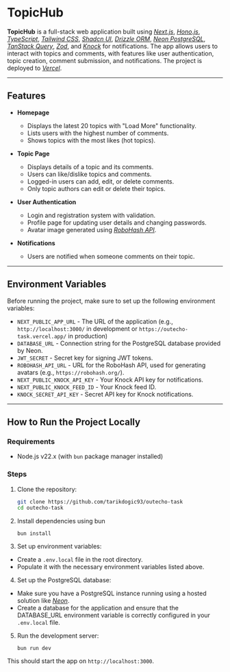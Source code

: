 # TopicHub

**TopicHub** is a full-stack web application built using [_Next.js_](https://nextjs.org/), [_Hono.js_](https://hono.dev/), [_TypeScript_](https://www.typescriptlang.org/), [_Tailwind CSS_](https://tailwindcss.com/), [_Shadcn UI_](https://ui.shadcn.com/), [_Drizzle ORM_](https://orm.drizzle.team/), [_Neon PostgreSQL_](https://neon.tech/), [_TanStack Query_](https://tanstack.com/query/latest), [_Zod_](https://zod.dev/), and [_Knock_](https://knock.app/) for notifications. The app allows users to interact with topics and comments, with features like user authentication, topic creation, comment submission, and notifications. The project is deployed to [_Vercel_](https://vercel.com/).

---

## **Features**

- **Homepage**

  - Displays the latest 20 topics with "Load More" functionality.
  - Lists users with the highest number of comments.
  - Shows topics with the most likes (hot topics).

- **Topic Page**

  - Displays details of a topic and its comments.
  - Users can like/dislike topics and comments.
  - Logged-in users can add, edit, or delete comments.
  - Only topic authors can edit or delete their topics.

- **User Authentication**

  - Login and registration system with validation.
  - Profile page for updating user details and changing passwords.
  - Avatar image generated using [_RoboHash API_](https://robohash.org/).

- **Notifications**
  - Users are notified when someone comments on their topic.

---

## **Environment Variables**

Before running the project, make sure to set up the following environment variables:

- `NEXT_PUBLIC_APP_URL` - The URL of the application
  (e.g., `http://localhost:3000/` in development or
  `https://outecho-task.vercel.app/` in production)
- `DATABASE_URL` - Connection string for the PostgreSQL database provided by Neon.
- `JWT_SECRET` - Secret key for signing JWT tokens.
- `ROBOHASH_API_URL` - URL for the RoboHash API, used for generating avatars (e.g., `https://robohash.org/`).
- `NEXT_PUBLIC_KNOCK_API_KEY` - Your Knock API key for notifications.
- `NEXT_PUBLIC_KNOCK_FEED_ID` - Your Knock feed ID.
- `KNOCK_SECRET_API_KEY` - Secret API key for Knock notifications.

---

## **How to Run the Project Locally**

### **Requirements**

- Node.js v22.x (with `bun` package manager installed)

### **Steps**

1. Clone the repository:

   ```bash
   git clone https://github.com/tarikdogic93/outecho-task
   cd outecho-task
   ```

2. Install dependencies using bun

   ```
   bun install
   ```

3. Set up environment variables:

- Create a `.env.local` file in the root directory.
- Populate it with the necessary environment variables listed above.

4. Set up the PostgreSQL database:

- Make sure you have a PostgreSQL instance running using a hosted solution like [_Neon_](https://neon.tech/).
- Create a database for the application and ensure that the DATABASE_URL environment variable is correctly configured in your `.env.local` file.

5. Run the development server:

   `bun run dev`

This should start the app on `http://localhost:3000`.
